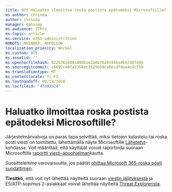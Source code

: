 ```yaml
---
title: 975 Haluatko ilmoittaa roska postista epätodeksi Microsoftille?
ms.author: chrisda
author: chrisda
manager: dansimp
ms.audience: ITPro
ms.topic: article
ms.service: o365-administration
ROBOTS: NOINDEX, NOFOLLOW
localization_priority: Normal
ms.custom: 975
ms.assetid: ''
ms.openlocfilehash: 8225382e88184db1e2a8b76201946a4647a0f4d6
ms.sourcegitcommit: c6692ce0fa1358ec3529e59ca0ecdfdea4cdc759
ms.translationtype: MT
ms.contentlocale: fi-FI
ms.lasthandoff: 09/14/2020
ms.locfileid: "47692328"
---
```

# <a name="would-you-like-to-report-a-spam-false-positive-to-microsoft"></a>Haluatko ilmoittaa roska postista epätodeksi Microsoftille?

Järjestelmänvalvoja on paras tapa selvittää, miksi tietojen kalastelu-tai roska posti viesti on toimitettu, lähettämällä näyte Microsoftille [Lähetetyt](https://protection.office.com/reportsubmission)-kohdassa. Voit määrittää, että käyttäjät voivat raportoida suoraan Microsoftille [raportti viesti-apuohjelman](https://appsource.microsoft.com/product/office/WA104381180?src=office&tab=Overview)kautta.

Suosittelemme varovaisuutta, jos päätät [ohittaa Microsoft 365-roska posti suodattimen](https://docs.microsoft.com/exchange/troubleshoot/antispam/cautions-against-bypassing-spam-filters).

**Tiesitkö**, että voit nyt lähettää näytteitä suoraan [viestin jäljityksestä](https://protection.office.com/messagetrace) ja E5/ATP-sopimus 2-asiakkaat voivat lähettää näytteitä [Threat Explorerista](https://docs.microsoft.com/microsoft-365/security/office-365-security/threat-explorer).
